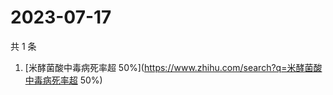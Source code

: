 # 2023-07-17

共 1 条

<!-- BEGIN -->
<!-- 最后更新时间 Mon Jul 17 2023 05:02:15 GMT+0800 (China Standard Time) -->

1. [米酵菌酸中毒病死率超
   50%](https://www.zhihu.com/search?q=米酵菌酸中毒病死率超 50%)

<!-- END -->
